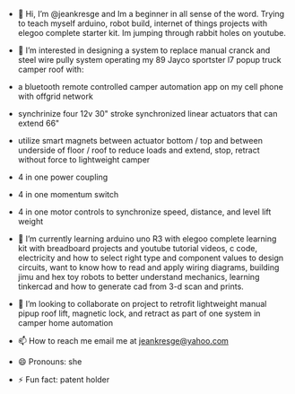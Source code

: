 - 👋 Hi, I’m @jeankresge and Im a beginner in all sense of the word. Trying to teach myself arduino, robot build, internet of things projects with elegoo complete starter kit. Im jumping through rabbit holes on youtube. 
- 👀 I’m interested in designing a system to replace manual cranck and steel wire pully system operating my 89 Jayco sportster l7 popup truck camper roof with:
- a bluetooth remote controlled camper automation app on my cell phone with offgrid network
- synchrinize four 12v 30" stroke synchronized linear actuators that can extend 66" 
- utilize smart magnets between actuator bottom /  top and between underside of floor / roof to reduce loads and extend, stop, retract without force to lightweight camper
- 4 in one power coupling
- 4 in one momentum switch
- 4 in one motor controls to synchronize speed, distance, and level lift weight 
   

- 🌱 I’m currently learning arduino uno R3 with elegoo complete learning kit with breadboard projects and youtube tutorial videos, c code, electricity and how to select right type and component values to design circuits, want to know how to read and apply wiring diagrams, building jimu and hex toy robots to better understand mechanics, learning tinkercad and how to generate cad from 3-d scan and prints.
- 💞️ I’m looking to collaborate on project to retrofit lightweight manual pipup roof lift, magnetic lock, and retract as part of one system in camper home automation
- 📫 How to reach me email me at jeankresge@yahoo.com
- 😄 Pronouns: she 
- ⚡ Fun fact: patent holder

<!---
jeankresge/jeankresge is a ✨ special ✨ repository because its `README.md` (this file) appears on your GitHub profile.
You can click the Preview link to take a look at your changes.
--->
